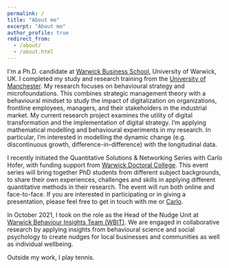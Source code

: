 ```yaml
---
permalink: /
title: "About me"
excerpt: "About me"
author_profile: true
redirect_from: 
  - /about/
  - /about.html
---
```


I'm a Ph.D. candidate at [Warwick Business School](https://www.wbs.ac.uk/), University of Warwick, UK. I completed my study and research training from the [University of Manchester](https://www.manchester.ac.uk/). My research focuses on behavioural strategy and microfoundations. This combines strategic management theory with a behavioural mindset to study the impact of digitalization on organizations, frontline employees, managers, and their stakeholders in the industrial market. My current research project examines the utility of digital transformation and the implementation of digital strategy. I’m applying mathematical modelling and behavioural experiments in my research. In particular, I’m interested in modelling the dynamic change (e.g. discontinuous growth, difference-in-difference) with the longitudinal data.  

I recently initiated the Quantitative Solutions & Networking Series with Carlo Hofer, with funding support from [Warwick Doctoral College](https://warwick.ac.uk/services/dc/). This event series will bring together PhD students from different subject backgrounds, to share their own experiences, challenges and skills in applying different quantitative methods in their research. The event will run both online and face-to-face. If you are interested in participating or in giving a presentation, please feel free to get in touch with me or [Carlo](mailto:carlo.hofer@warwick.ac.uk). 

In October 2021, I took on the role as the Head of the Nudge Unit at [Warwick Behaviour Insights Team (WBIT)](https://warwick.ac.uk/research/priorities/behaviour-brain-society/research/wbit/). We are engaged in collaborative research by applying insights from behavioural science and social psychology to create nudges for local businesses and communities as well as individual wellbeing.

Outside my work, I play tennis. 






